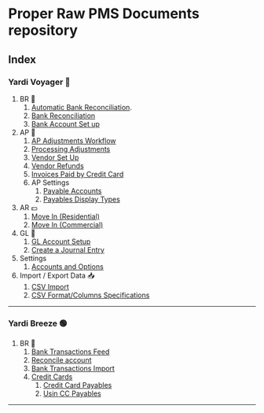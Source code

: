 # Proper Raw PMS Documents repository

## Index

### Yardi Voyager 🔵

1.  BR 🏦
    1. [Automatic Bank Reconciliation](./yardi_voyager/br/Automatic_Bank_Reconciliation.md).
    2. [Bank Reconciliation](./yardi_voyager/br/Bank_Reconciliation.md)
    3. [Bank Account Set up](./yardi_voyager/br/Bank_Account_Setup.md)
2.  AP 📃
    1. [AP Adjustments Workflow](./yardi_voyager/ap/AP_Adjustments_Workflow.md)
    2. [Processing Adjustments](yardi_voyager/ap/Processing_Adjustment.md)
    3. [Vendor Set Up](/yardi_voyager/ap/Vendor_Setup.md)
    4. [Vendor Refunds](yardi_voyager/ap/Vendor_Refunds.md)
    5. [Invoices Paid by Credit Card](yardi_voyager/ap/Invoices_Paid_by_Credit_Card.md)
    6. AP Settings
       1. [Payable Accounts](yardi_voyager/ap/Payable_Accounts.md)
       2. [Payables Display Types](yardi_voyager/ap/Payables_Display_Type.md)
3.  AR 💵
    1.  [Move In (Residential)](./yardi_voyager/ar/Residential_Move_In.md)
    2.  [Move In (Commercial)](./yardi_voyager/ar/Commercial_Move_In.md)
4.  GL 📔
    1. [GL Account Setup](./yardi_voyager/gl/GL_Account_Setup.md)
    2. [Create a Journal Entry](yardi_voyager/gl/Create_Journal_Entry.md)
5.  Settings
    1.  [Accounts and Options](./yardi_voyager/settings/Resident_Options.md)
6.  Import / Export Data 📥
    1. [CSV Import](yardi_voyager/import_and_export/CSV_Imports.md)
    2. [CSV Format/Columns Specifications](yardi_voyager/import_and_export/Formats_and_Template_Files_for_CSV.md)

---

### Yardi Breeze 🟢

1. BR 🏦
   1. [Bank Transactions Feed](./yardi_breeze/br/Bank_Transactions_Feed.md)
   2. [Reconcile account](./yardi_breeze/br/Bank_Reconciliation.md)
   3. [Bank Transactions Import](./yardi_breeze/br/Import_Bank_Transactions.md)
   4. [Credit Cards](yardi_breeze/br/Credit_Card.md)
      1. [Credit Card Payables](./yardi_breeze/br/Credit_Card_Payables.md)
      2. [Usin CC Payables](./yardi_breeze/br/Using_Credit_Card_Payables.md)

---

